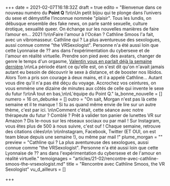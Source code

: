 +++
date = 2021-02-07T16:18:32Z
draft = true
edito = "Bienvenue dans ce nouveau numéro du **Point Q** !\n\nUn petit bijou qui te plonge dans l’univers du sexe et démystifie l’inconnue nommée \"plaisir\". Tous les lundis, on débusque ensemble des fake news, on parle santé sexuelle, culture érotique, sexualité queer. On échange sur les nouvelles manières de faire l’amour en... 2021 !\n\nFaire l'amour à l'Océan ? Cathline Smoos l'a fait, avec un vibromasseur. Cathline qui ? La plus aventureuse des sexologues, aussi connue comme \"the VRSexologist\". Personne n'a été aussi loin que cette Lyonnaise de ?? ans dans l'expérimentation du cybersexe et de l'amour en réalité virtuelle. Prendre son pied avec des avatars, changer de genre le temps d'un orgasme, [Valentin vous en parlait déjà la semaine dernière](https://lepointq.com/articles/21-02/voir-autrement-avec-un-casque-vr/).\n\nLa période étant ce qu'elle est, on s'est dit qu'on n'avait jamais autant eu besoin de découvrir le sexe à distance, et de booster nos libidos. Alors Tom a pris son courage à deux mains, et il a appelé Cathline... Autant vous dire qu'il n'a pas été déçu du voyage. Accrochez vos ceintures, on vous emmène une dizaine de minutes aux côtés de celle qui invente le sexe du futur !\n\nÀ tout en bas,\n\nL'équipe du Point Q."
la_bonne_nouvelle = []
numero = 16
on_debunke = []
outro = "On sait, Morgan n'est pas là cette semaine et il te manque ! Si tu as quand même envie de lire sur un autre thème, c'est par ici. \n\nComment c'était, cette séance avec notre thérapeute du futur ? Comblé ? Prêt à valider ton panier de lunettes VR sur Amazon ? Dis le-nous sur les réseaux sociaux ou par mail ! Sur Instagram, vous êtes plus de 500 à nous suivre, c'est ouf ! Chaque semaine, retrouve des citations clées\n\n \n\nInstagram, Facebook, Twitter (ET OUI, on est team bleue depuis une semaine !), ou même par mail !"
plume_morgan = ""
preview = "Cathline qui ? La plus aventureuse des sexologues, aussi connue comme \"the VRSexologist\". Personne n'a été aussi loin que cette Lyonnaise de ?? ans dans l'expérimentation du cybersexe et de l'amour en réalité virtuelle."
temoignages = "articles/21-02/rencontre-avec-cathline-smoos-the-vrsexologist.md"
title = "Rencontre avec Cathline Smoos, the VR Sexologist"
vu_d_ailleurs = []

+++
